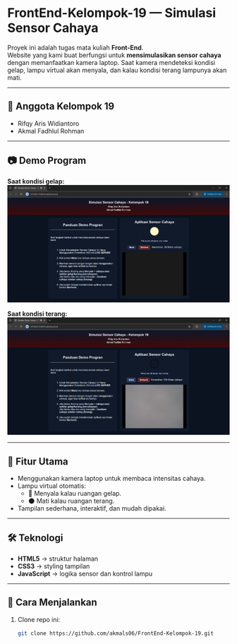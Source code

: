 # FrontEnd-Kelompok-19 — Simulasi Sensor Cahaya

Proyek ini adalah tugas mata kuliah **Front-End**.  
Website yang kami buat berfungsi untuk **mensimulasikan sensor cahaya** dengan memanfaatkan kamera laptop. Saat kamera mendeteksi kondisi gelap, lampu virtual akan menyala, dan kalau kondisi terang lampunya akan mati.

---

## 👥 Anggota Kelompok 19
- Rifqy Aris Widiantoro  
- Akmal Fadhlul Rohman  

---

## 📷 Demo Program

**Saat kondisi gelap:**  
![Sensor Gelap](sensor-cahaya/img/ss1.png)

**Saat kondisi terang:**  
![Sensor Terang](sensor-cahaya/img/ss2.png)


---

## 📌 Fitur Utama
- Menggunakan kamera laptop untuk membaca intensitas cahaya.  
- Lampu virtual otomatis:  
  - 🔆 Menyala kalau ruangan gelap.  
  - 🌑 Mati kalau ruangan terang.  
- Tampilan sederhana, interaktif, dan mudah dipakai.  

---

## 🛠️ Teknologi
- **HTML5** → struktur halaman  
- **CSS3** → styling tampilan  
- **JavaScript** → logika sensor dan kontrol lampu  

---

## 🚀 Cara Menjalankan
1. Clone repo ini:
   ```bash
   git clone https://github.com/akmals06/FrontEnd-Kelompok-19.git
